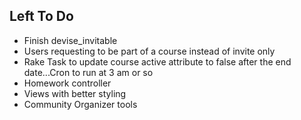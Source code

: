 ## Left To Do

* Finish devise_invitable
* Users requesting to be part of a course instead of invite only
* Rake Task to update course active attribute to false after the end date...Cron to run at 3 am or so
* Homework controller
* Views with better styling
* Community Organizer tools
